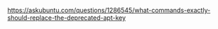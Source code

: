 https://askubuntu.com/questions/1286545/what-commands-exactly-should-replace-the-deprecated-apt-key
